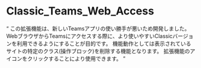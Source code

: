 # Classic_Teams_Web_Access
“
この拡張機能は、新しいTeamsアプリの使い勝手が悪いため開発しました。
WebブラウザからTeamsにアクセスする際に、より使いやすいClassicバージョンを利用できるようにすることが目的です。
機能動作としては表示されているサイトの特定のクラス(操作ブロック)を削除する機能となります。
拡張機能のアイコンをクリックすることにより使用できます。
”

